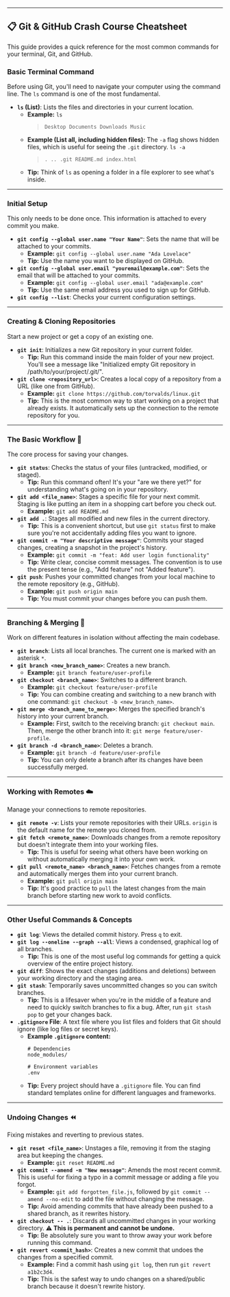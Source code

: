 
-----

## 📋 Git & GitHub Crash Course Cheatsheet

This guide provides a quick reference for the most common commands for your terminal, Git, and GitHub.

### **Basic Terminal Command**

Before using Git, you'll need to navigate your computer using the command line. The `ls` command is one of the most fundamental.

  * **`ls` (List)**: Lists the files and directories in your current location.
      * **Example:** `ls`
        > `Desktop Documents Downloads Music`
      * **Example (List all, including hidden files):** The `-a` flag shows hidden files, which is useful for seeing the `.git` directory.
        `ls -a`
        > `. .. .git README.md index.html`
      * **Tip:** Think of `ls` as opening a folder in a file explorer to see what's inside.

-----

### **Initial Setup**

This only needs to be done once. This information is attached to every commit you make.

  * **`git config --global user.name "Your Name"`**: Sets the name that will be attached to your commits.
      * **Example:** `git config --global user.name "Ada Lovelace"`
      * **Tip:** Use the name you want to be displayed on GitHub.
  * **`git config --global user.email "youremail@example.com"`**: Sets the email that will be attached to your commits.
      * **Example:** `git config --global user.email "ada@example.com"`
      * **Tip:** Use the same email address you used to sign up for GitHub.
  * **`git config --list`**: Checks your current configuration settings.

-----

### **Creating & Cloning Repositories**

Start a new project or get a copy of an existing one.

  * **`git init`**: Initializes a new Git repository in your current folder.
      * **Tip:** Run this command inside the main folder of your new project. You'll see a message like "Initialized empty Git repository in /path/to/your/project/.git/".
  * **`git clone <repository_url>`**: Creates a local copy of a repository from a URL (like one from GitHub).
      * **Example:** `git clone https://github.com/torvalds/linux.git`
      * **Tip:** This is the most common way to start working on a project that already exists. It automatically sets up the connection to the remote repository for you.

-----

### **The Basic Workflow 🔄**

The core process for saving your changes.

  * **`git status`**: Checks the status of your files (untracked, modified, or staged).
      * **Tip:** Run this command often\! It's your "are we there yet?" for understanding what's going on in your repository.
  * **`git add <file_name>`**: Stages a specific file for your next commit. Staging is like putting an item in a shopping cart before you check out.
      * **Example:** `git add README.md`
  * **`git add .`**: Stages all modified and new files in the current directory.
      * **Tip:** This is a convenient shortcut, but use `git status` first to make sure you're not accidentally adding files you want to ignore.
  * **`git commit -m "Your descriptive message"`**: Commits your staged changes, creating a snapshot in the project's history.
      * **Example:** `git commit -m "feat: Add user login functionality"`
      * **Tip:** Write clear, concise commit messages. The convention is to use the present tense (e.g., "Add feature" not "Added feature").
  * **`git push`**: Pushes your committed changes from your local machine to the remote repository (e.g., GitHub).
      * **Example:** `git push origin main`
      * **Tip:** You must commit your changes before you can push them.

-----

### **Branching & Merging 🌿**

Work on different features in isolation without affecting the main codebase.

  * **`git branch`**: Lists all local branches. The current one is marked with an asterisk `*`.
  * **`git branch <new_branch_name>`**: Creates a new branch.
      * **Example:** `git branch feature/user-profile`
  * **`git checkout <branch_name>`**: Switches to a different branch.
      * **Example:** `git checkout feature/user-profile`
      * **Tip:** You can combine creating and switching to a new branch with one command: `git checkout -b <new_branch_name>`.
  * **`git merge <branch_name_to_merge>`**: Merges the specified branch's history into your current branch.
      * **Example:** First, switch to the receiving branch: `git checkout main`. Then, merge the other branch into it: `git merge feature/user-profile`.
  * **`git branch -d <branch_name>`**: Deletes a branch.
      * **Example:** `git branch -d feature/user-profile`
      * **Tip:** You can only delete a branch after its changes have been successfully merged.

-----

### **Working with Remotes ☁️**

Manage your connections to remote repositories.

  * **`git remote -v`**: Lists your remote repositories with their URLs. `origin` is the default name for the remote you cloned from.
  * **`git fetch <remote_name>`**: Downloads changes from a remote repository but doesn't integrate them into your working files.
      * **Tip:** This is useful for seeing what others have been working on without automatically merging it into your own work.
  * **`git pull <remote_name> <branch_name>`**: Fetches changes from a remote and automatically merges them into your current branch.
      * **Example:** `git pull origin main`
      * **Tip:** It's good practice to `pull` the latest changes from the main branch before starting new work to avoid conflicts.

-----

### **Other Useful Commands & Concepts**

  * **`git log`**: Views the detailed commit history. Press `q` to exit.
  * **`git log --oneline --graph --all`**: Views a condensed, graphical log of all branches.
      * **Tip:** This is one of the most useful log commands for getting a quick overview of the entire project history.
  * **`git diff`**: Shows the exact changes (additions and deletions) between your working directory and the staging area.
  * **`git stash`**: Temporarily saves uncommitted changes so you can switch branches.
      * **Tip:** This is a lifesaver when you're in the middle of a feature and need to quickly switch branches to fix a bug. After, run `git stash pop` to get your changes back.
  * **`.gitignore` File**: A text file where you list files and folders that Git should ignore (like log files or secret keys).
      * **Example `.gitignore` content:**
        ```
        # Dependencies
        node_modules/

        # Environment variables
        .env
        ```
      * **Tip:** Every project should have a `.gitignore` file. You can find standard templates online for different languages and frameworks.

-----

### **Undoing Changes ⏪**

Fixing mistakes and reverting to previous states.

  * **`git reset <file_name>`**: Unstages a file, removing it from the staging area but keeping the changes.
      * **Example:** `git reset README.md`
  * **`git commit --amend -m "New message"`**: Amends the most recent commit. This is useful for fixing a typo in a commit message or adding a file you forgot.
      * **Example:** `git add forgotten_file.js`, followed by `git commit --amend --no-edit` to add the file without changing the message.
      * **Tip:** Avoid amending commits that have already been pushed to a shared branch, as it rewrites history.
  * **`git checkout -- .`**: Discards all uncommitted changes in your working directory. **⚠️ This is permanent and cannot be undone.**
      * **Tip:** Be absolutely sure you want to throw away your work before running this command.
  * **`git revert <commit_hash>`**: Creates a new commit that undoes the changes from a specified commit.
      * **Example:** Find a commit hash using `git log`, then run `git revert a1b2c3d4`.
      * **Tip:** This is the safest way to undo changes on a shared/public branch because it doesn't rewrite history.